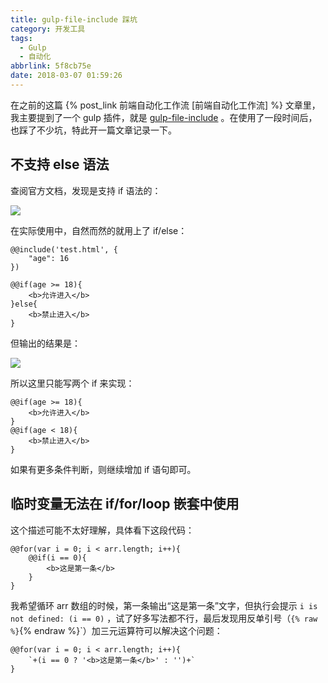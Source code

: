 ```yaml
---
title: gulp-file-include 踩坑
category: 开发工具
tags:
  - Gulp
  - 自动化
abbrlink: 5f8cb75e
date: 2018-03-07 01:59:26
---
```


在之前的这篇 {% post_link 前端自动化工作流 [前端自动化工作流] %} 文章里，我主要提到了一个 gulp 插件，就是 [gulp-file-include](https://www.npmjs.com/package/gulp-file-include) 。在使用了一段时间后，也踩了不少坑，特此开一篇文章记录一下。

## 不支持 else 语法

查阅官方文档，发现是支持 if 语法的：

![](https://i.loli.net/2018/03/07/5a9eda9fd10a1.png)

在实际使用中，自然而然的就用上了 if/else：

```
@@include('test.html', {
    "age": 16
})
```

```
@@if(age >= 18){
    <b>允许进入</b>
}else{
    <b>禁止进入</b>
}
```

但输出的结果是：

![](https://i.loli.net/2018/03/07/5a9edf0c340a0.png)

所以这里只能写两个 if 来实现：

```
@@if(age >= 18){
    <b>允许进入</b>
}
@@if(age < 18){
    <b>禁止进入</b>
}
```

如果有更多条件判断，则继续增加 if 语句即可。

## 临时变量无法在 if/for/loop 嵌套中使用

这个描述可能不太好理解，具体看下这段代码：

```
@@for(var i = 0; i < arr.length; i++){
    @@if(i == 0){
        <b>这是第一条</b>
    }
}
```

我希望循环 arr 数组的时候，第一条输出“这是第一条”文字，但执行会提示 `i is not defined: (i == 0)` ，试了好多写法都不行，最后发现用反单引号（`{% raw %}`{% endraw %}`）加三元运算符可以解决这个问题：

```
@@for(var i = 0; i < arr.length; i++){
    `+(i == 0 ? '<b>这是第一条</b>' : '')+`
}
```
